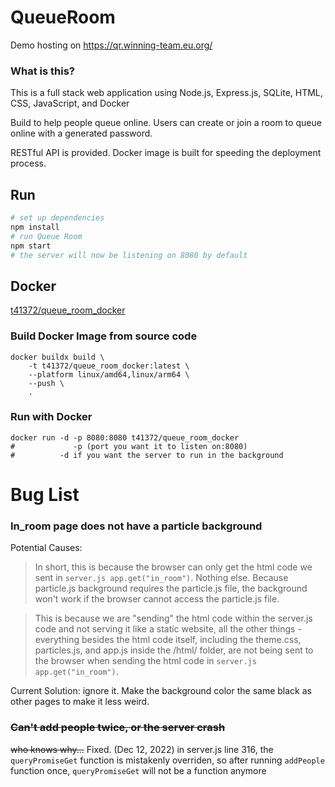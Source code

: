 # QueueRoom
Demo hosting on https://qr.winning-team.eu.org/
### What is this?
This is a full stack web application using Node.js, Express.js, SQLite, HTML, CSS, JavaScript, and Docker

Build to help people queue online. Users can create or join a room to queue online with a generated password. 

RESTful API is provided. Docker image is built for speeding the deployment process.

 
## Run
~~~ bash
# set up dependencies
npm install
# run Queue Room
npm start
# the server will now be listening on 8080 by default
~~~~

## Docker
[t41372/queue_room_docker](https://hub.docker.com/repository/docker/t41372/queue_room_docker)

### Build Docker Image from source code
~~~~ shell
docker buildx build \
    -t t41372/queue_room_docker:latest \
    --platform linux/amd64,linux/arm64 \
    --push \
    .

~~~~
### Run with Docker
~~~~ shell
docker run -d -p 8080:8080 t41372/queue_room_docker
#             -p (port you want it to listen on:8080)
#          -d if you want the server to run in the background
~~~~

# Bug List

### In_room page does not have a particle background

Potential Causes:
>In short, this is because the browser can only get the html code we sent in `server.js app.get("in_room")`. Nothing else. Because particle.js background requires the particle.js file, the background won't work if the browser cannot access the particle.js file.

> This is because we are "sending" the html code within the server.js code and not serving it like a static website, all the other things - everything besides the html code itself, including the theme.css, particles.js, and app.js inside the /html/ folder, are not being sent to the browser when sending the html code in `server.js app.get("in_room")`.

Current Solution: ignore it. Make the background color the same black as other pages to make it less weird.

### ~~Can't add people twice, or the server crash~~
~~who knows why...~~ Fixed. (Dec 12, 2022) in server.js line 316, the `queryPromiseGet` function is mistakenly overriden, so after running `addPeople` function once, `queryPromiseGet` will not be a function anymore

